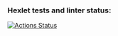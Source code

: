 ### Hexlet tests and linter status:
[![Actions Status](https://github.com/Dimon0476/python-project-49/workflows/hexlet-check/badge.svg)](https://github.com/Dimon0476/python-project-49/actions)